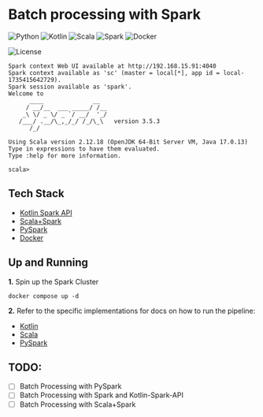 # Batch processing with Spark

![Python](https://img.shields.io/badge/Python-3.12_|_3.11-4B8BBE.svg?style=flat&logo=python&logoColor=FFD43B&labelColor=306998)
![Kotlin](https://img.shields.io/badge/Kotlin-2.x-262A38?style=flat-square&logo=kotlin&logoColor=603DC0&labelColor=262A38)
![Scala](https://img.shields.io/badge/Scala-2.12-262A38?style=flat-square&logo=scala&logoColor=E03E3C&labelColor=262A38)
![Spark](https://img.shields.io/badge/Apache_Spark-3.5-262A38?style=flat-square&logo=apachespark&logoColor=E36B22&labelColor=262A38)
![Docker](https://img.shields.io/badge/Docker-329DEE?style=flat&logo=docker&logoColor=white&labelColor=329DEE)

![License](https://img.shields.io/badge/license-CC--BY--SA--4.0-31393F?style=flat&logo=creativecommons&logoColor=black&labelColor=white)

```
Spark context Web UI available at http://192.168.15.91:4040
Spark context available as 'sc' (master = local[*], app id = local-1735415642729).
Spark session available as 'spark'.
Welcome to
      ____              __
     / __/__  ___ _____/ /__
    _\ \/ _ \/ _ `/ __/  '_/
   /___/ .__/\_,_/_/ /_/\_\   version 3.5.3
      /_/
         
Using Scala version 2.12.18 (OpenJDK 64-Bit Server VM, Java 17.0.13)
Type in expressions to have them evaluated.
Type :help for more information.

scala>
```

## Tech Stack
- [Kotlin Spark API](https://github.com/Kotlin/kotlin-spark-api)
- [Scala+Spark](https://spark.apache.org/docs/latest/)
- [PySpark](https://spark.apache.org/docs/latest/api/python/user_guide)
- [Docker](https://docs.docker.com/get-docker/)

## Up and Running

**1.** Spin up the Spark Cluster
```shell
docker compose up -d
```

**2.** Refer to the specific implementations for docs on how to run the pipeline:
- [Kotlin](./kotlin/)
- [Scala](./scala/)
- [PySpark](./pyspark/)

## TODO:
- [ ] Batch Processing with PySpark
- [ ] Batch Processing with Spark and Kotlin-Spark-API
- [ ] Batch Processing with Scala+Spark

